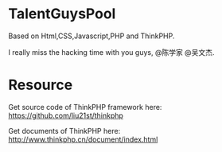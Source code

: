 TalentGuysPool
==============

Based on Html,CSS,Javascript,PHP and ThinkPHP.

I really miss the hacking time with you guys, @陈学家 @吴文杰.


Resource
==============
Get source code of ThinkPHP framework here: https://github.com/liu21st/thinkphp

Get documents of ThinkPHP here: http://www.thinkphp.cn/document/index.html


